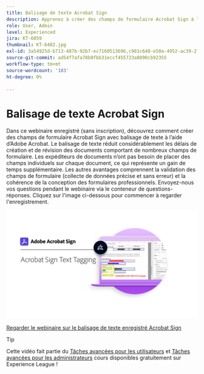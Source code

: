 ```yaml
---
title: Balisage de texte Acrobat Sign
description: Apprenez à créer des champs de formulaire Acrobat Sign à l’aide d’Adobe Acrobat
role: User, Admin
level: Experienced
jira: KT-6059
thumbnail: KT-6402.jpg
exl-id: 3a54925d-b713-487b-92b7-ec7160513696,c981c640-e50a-4952-ac39-2f90d6d0cf08
source-git-commit: ad54f7afa78b0fbb31eccf455723a8890cb92355
workflow-type: tm+mt
source-wordcount: '183'
ht-degree: 0%

---
```


# Balisage de texte Acrobat Sign

Dans ce webinaire enregistré (sans inscription), découvrez comment créer des champs de formulaire Acrobat Sign avec balisage de texte à l’aide d’Adobe Acrobat. Le balisage de texte réduit considérablement les délais de création et de révision des documents comportant de nombreux champs de formulaire. Les expéditeurs de documents n’ont pas besoin de placer des champs individuels sur chaque document, ce qui représente un gain de temps supplémentaire. Les autres avantages comprennent la validation des champs de formulaire (collecte de données précise et sans erreur) et la cohérence de la conception des formulaires professionnels. Envoyez-nous vos questions pendant le webinaire via le conteneur de questions-réponses. Cliquez sur l&#39;image ci-dessous pour commencer à regarder l&#39;enregistrement.

[![Visionner la session](../assets/Text-Tagging.png)](https://event.on24.com/wcc/r/2338276/415BE4603F60A61A546C0A91528B444F)

[Regarder le webinaire sur le balisage de texte enregistré Acrobat Sign](https://event.on24.com/wcc/r/2338276/415BE4603F60A61A546C0A91528B444F)

>[!TIP]
>
>Cette vidéo fait partie du [Tâches avancées pour les utilisateurs](https://experienceleague.adobe.com/?recommended=Sign-U-1-2020.3) et [Tâches avancées pour les administrateurs](https://experienceleague.adobe.com/?recommended=Sign-A-1-2020.1) cours disponibles gratuitement sur Experience League !
